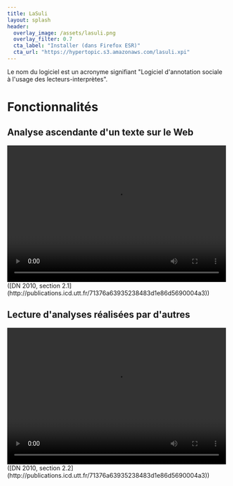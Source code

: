 ```yaml
---
title: LaSuli 
layout: splash
header:
  overlay_image: /assets/lasuli.png
  overlay_filter: 0.7
  cta_label: "Installer (dans Firefox ESR)"
  cta_url: "https://hypertopic.s3.amazonaws.com/lasuli.xpi"
---
```


Le nom du logiciel est un acronyme signifiant "Logiciel d'annotation sociale à l'usage des lecteurs-interprètes".

# Fonctionnalités

## Analyse ascendante d'un texte sur le Web

<video width="506" height="316" controls="">
<source src="/assets/if14_lasuli_create.mp4" type="video/mp4">
Votre navigateur ne sait pas afficher des vidéos au format MPEG 4.
</video>
([DN 2010, section 2.1](http://publications.icd.utt.fr/71376a63935238483d1e86d5690004a3))

## Lecture d'analyses réalisées par d'autres

<video width="506" height="316" controls="">
<source src="/assets/if14_lasuli_read.mp4" type="video/mp4">
Votre navigateur ne sait pas afficher des vidéos au format MPEG 4.
</video>
([DN 2010, section 2.2](http://publications.icd.utt.fr/71376a63935238483d1e86d5690004a3))
